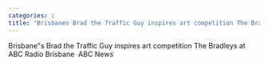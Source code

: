 ```yaml
---
categories: c
title: "Brisbanes Brad the Traffic Guy inspires art competition The Bradleys at ABC Radio Brisbane  ABC News"
---
```

Brisbane"s Brad the Traffic Guy inspires art competition The Bradleys at ABC Radio Brisbane&nbsp;&nbsp;ABC News